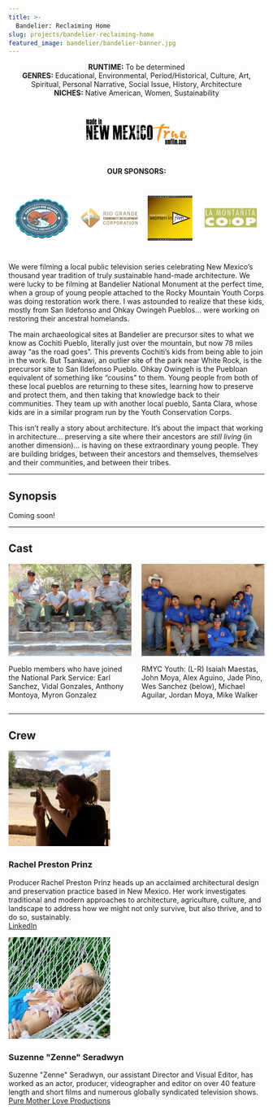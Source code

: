 ```yaml
---
title: >-
  Bandelier: Reclaiming Home
slug: projects/bandelier-reclaiming-home
featured_image: bandelier/bandelier-banner.jpg
---
```


<p style="text-align: center;">
  <strong>RUNTIME:</strong> To be determined<br>
  <strong>GENRES:</strong> Educational, Environmental, Period/Historical, Culture, Art, Spiritual, Personal Narrative, Social Issue, History, Architecture<br>
  <strong>NICHES:</strong> Native American, Women, Sustainability
</p>

<div style="display: flex; flex-direction: row; align-items:center; justify-content: center; margin: 2rem auto;">
  <span class="image fit" style="padding: 0.5rem; max-width: 200px;"><img src="/images/logos/nmtrue.jpg" alt="NM True Film"></span>
</div>

<!-- Placeholder for YouTube Video
<div class="videoWrapper" style="margin-bottom: 2rem;">
  <iframe width="560" height="315" src="https://www.youtube.com/embed/f9gkoxn1Zng" frameborder="0" allow="autoplay; encrypted-media" allowfullscreen></iframe>
</div>
-->

<p style="text-align: center; text-transform: uppercase;"><strong>Our Sponsors:</strong></p>

<div style="display: flex; flex-direction: row; align-items:center; justify-content: center; margin: 2rem auto;">
  <span class="image fit" style="padding: 0.5rem; max-width: 200px;"><img src="/images/logos/NRGNHA.jpg" alt="Northern Rio Grande National Heritage Area"></span>
  <span class="image fit" style="padding: 0.5rem; max-width: 200px;"><img src="/images/logos/RGCDC.jpg" alt="Rio Grande Community Development Corporation"></span>
  <span class="image fit" style="padding: 0.5rem; max-width: 200px;"><img src="/images/logos/nmwif.jpg" alt="New Mexico Women in Film"></span>
  <span class="image fit" style="padding: 0.5rem; max-width: 200px;"><img src="/images/logos/la-montanita-coop.jpg" alt="La Montañita Co-Op"></span>
</div>

We were filming a local public television series celebrating New Mexico’s thousand year tradition of truly sustainable hand-made architecture. We were lucky to be filming at Bandelier National Monument at the perfect time, when a group of young people attached to the Rocky Mountain Youth Corps was doing restoration work there. I was astounded to realize that these kids, mostly from San Ildefonso and Ohkay Owingeh Pueblos… were working on restoring their ancestral homelands.

The main archaeological sites at Bandelier are precursor sites to what we know as Cochiti Pueblo, literally just over the mountain, but now 78 miles away “as the road goes”. This prevents Cochiti’s kids from being able to join in the work. But Tsankawi, an outlier site of the park near White Rock, is the precursor site to San Ildefonso Pueblo. Ohkay Owingeh is the Puebloan equivalent of something like “cousins” to them. Young people from both of these local pueblos are returning to these sites, learning how to preserve and protect them, and then taking that knowledge back to their communities. They team up with another local pueblo, Santa Clara, whose kids are in a similar program run by the Youth Conservation Corps.

This isn’t really a story about architecture. It’s about the impact that working in architecture... preserving a site where their ancestors are *still living* (in another dimension)...  is having on these extraordinary young people. They are building bridges, between their ancestors and themselves, themselves and their communities, and between their tribes.

<hr class="major" />

## Synopsis

Coming soon!

<hr class="major" />

## Cast

<div style="display: flex; flex-direction: row; justify-content: space-between;">
  <div style="width: 48%">
    <span class="image fit">
      <img src="/images/bandelier/pueblo-nps_earl-vidal-anthony-myron.jpg" alt="Crew photo">
    </span>
    <p class="caption">Pueblo members who have joined the National Park Service: Earl Sanchez, Vidal Gonzales, Anthony Montoya, Myron Gonzalez</p>
  </div>
  <div style="width: 48%">
    <span class="image fit">
      <img src="/images/bandelier/rmyc-youth.jpg" alt="Crew photo">
    </span>
    <p class="caption">RMYC Youth: (L-R) Isaiah Maestas, John Moya, Alex Aguino, Jade Pino, Wes Sanchez (below), Michael Aguilar, Jordan Moya, Mike Walker</p>
  </div>
</div>

<hr class="major" />

## Crew

<section class="crew-block" style="display: flex; flex-direction: column;">
  <div class="crew">
    <span class="image left"><img src="/images/emergence/acoma.jpg" alt="Rachel at Acoma" style="max-width: 200px;"></span>
    <div>
      <h3>Rachel Preston Prinz</h3>
      <p>Producer Rachel Preston Prinz heads up an acclaimed architectural design and preservation practice based in New Mexico. Her work investigates traditional and modern approaches to architecture, agriculture, culture, and landscape to address how we might not only survive, but also thrive, and to do so, sustainably.<br><a href="https://www.linkedin.com/in/rachelprestonprinz">LinkedIn</a></p>
    </div>
  </div>
  <div class="crew">
    <span class="image left"><img src="/images/misc/zenne-headshot.jpg" alt="Zenne" style="max-width: 200px;"></span>
    <div>
      <h3>Suzenne "Zenne" Seradwyn</h3>
      <p>Suzenne "Zenne" Seradwyn, our assistant Director and Visual Editor, has worked as an actor, producer, videographer and editor on over 40 feature length and short films and numerous globally syndicated television shows.<br><a href="http://www.puremotherlove.com">Pure Mother Love Productions</a></p>
    </div>
  </div>
</section>
